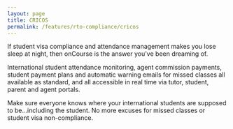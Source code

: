 ```yaml
---
layout: page
title: CRICOS
permalink: /features/rto-compliance/cricos
---
```


If student visa compliance and attendance management makes you lose sleep at night, then onCourse is the answer you've been dreaming of.

International student attendance monitoring, agent commission payments, student payment plans and automatic warning emails for missed classes all available as standard, and all accessible in real time via tutor, student, parent and agent portals. 

Make sure everyone knows where your international students are supposed to be...including the student. No more excuses for missed classes or student visa non-compliance.